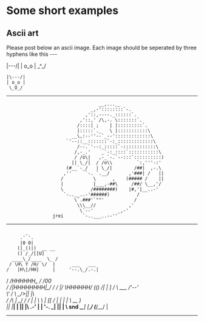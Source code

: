 # Some short examples

## Ascii art

Please post below an ascii image. Each image should be seperated by three hyphens like this ---

|\---/|
| o_o |
 \_^_/

~~~
|\---/|
| o_o |
 \_O_/
~~~
---
~~~
                                  __,...__
                               _,-'::::::::`-.
                             ,'::,----._::::::`.
                           ,'::,' /\,-. \:::::::`.
                          /::::| ;    | |:::::::::`.
                          |:::::`._   \ |:::::::::::\
                        __\,:--''--`_--':::::::::::::\
                      `'--::__:::::::`-:_:::::::::::::\
                          /--.`'--:_:::::`-::::::::::::\
                         /,-_.'    _`-:_::::`:::::::::::\
                         / /o\|   ,-_`-.`--:::`::::::::::)
                        || \_/|  / /o\\         `:,'''-:'
                      (#__`-_/   | \_/|        /##|  ,-.\
                     ,''     `-. `.__/       ,'###| /   ||
                    /           \      ,    (##### /    ||
                    |           |___,-##\     /##/ \__,'/
                    \          /########)    |#,'|__..-'
                     `-..__..-'######)          /
                         \`.###'`""'           /
                          \\\__//            ,'
                           \`--'         _,-'
                 jrei       `-..___..--''
~~~

---
           _
         .' '.
         |0 0|
        (|_()|)  __ __
        () /_/[[U]
      ____\_/____  \_ /
     / \H\ Y /H/ \/  |      ___   ___
    /   |H\|/HH|     |     '--.\_/.-.|
   /   _/HHHHHH\_   /         /00 \
  /   /|HHHHHHHH|\_/         /    /
 |___/  \HHHHHH/            (()  /|_
 |  ]   /      \       ___  /'--'   \
  \\\' /        \      \_/>\||    |\ \
      /    /\    |        \__/    _/ /
      |   |  \    \          |  [[ _/
      |   |   |   |          \  __ )\
      |___|   |___|           | || |\\
    .-'   |   |   '-.        _| || | \\
snd \___,_]   [_,___/       (__(___/  \|

---
